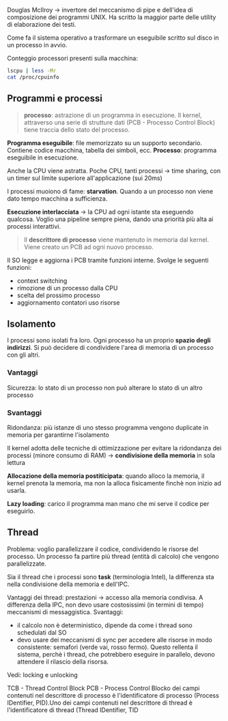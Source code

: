 Douglas McIlroy -> invertore del meccanismo di pipe e dell'idea di composizione dei programmi UNIX. Ha scritto la maggior parte delle utility di elaborazione dei testi.

Come fa il sistema operativo a trasformare un eseguibile scritto sul disco in un processo in avvio.

Conteggio processori presenti sulla macchina:
```bash
lscpu | less -Mr
cat /proc/cpuinfo
```

## Programmi e processi
>**processo**: astrazione di un programma in esecuzione. Il kernel, attraverso una serie di strutture dati (PCB - Processo Control Block) tiene traccia dello stato del processo.

**Programma eseguibile**: file memorizzato su un supporto secondario. Contiene codice macchina, tabella dei simboli, ecc.
**Processo**: programma eseguibile in esecuzione.

Anche la CPU viene astratta.
Poche CPU, tanti processi -> time sharing, con un timer sul limite superiore all'applicazione (sui 20ms)

I processi muoiono di fame: **starvation**. Quando a un processo non viene dato tempo macchina a sufficienza.

**Esecuzione interlacciata** -> la CPU ad ogni istante sta eseguendo qualcosa. Voglio una pipeline sempre piena, dando una priorità più alta ai processi interattivi.

>Il **descrittore di processo** viene mantenuto in memoria dal kernel. Viene creato un PCB ad ogni nuovo processo.

Il SO legge e aggiorna i PCB tramite funzioni interne. Svolge le seguenti funzioni:
- context switching
- rimozione di un processo dalla CPU
- scelta del prossimo processo
- aggiornamento contatori uso risorse

## Isolamento
I processi sono isolati fra loro. Ogni processo ha un proprio **spazio degli indirizzi**.
Si può decidere di condividere l'area di memoria di un processo con gli altri.

### Vantaggi
Sicurezza: lo stato di un processo non può alterare lo stato di un altro processo

### Svantaggi
Ridondanza: più istanze di uno stesso programma vengono duplicate in memoria per garantirne l'isolamento

Il kernel adotta delle tecniche di ottimizzazione per evitare la ridondanza dei processi (minore consumo di RAM) -> **condivisione della memoria** in sola lettura

**Allocazione della memoria postiticipata**: quando alloco la memoria, il kernel prenota la memoria, ma non la alloca fisicamente finchè non inizio ad usarla.

**Lazy loading**: carico il programma man mano che mi serve il codice per eseguirlo.

## Thread
Problema: voglio parallelizzare il codice, condividendo le risorse del processo.
Un processo fa partire più thread (entità di calcolo) che vengono parallelizzate.

Sia il thread che i processi sono **task** (terminologia Intel), la differenza sta nella condivisione della memoria e dell'IPC.

Vantaggi dei thread: prestazioni -> accesso alla memoria condivisa. A differenza della IPC, non devo usare costosissimi (in termini di tempo) meccanismi di messaggistica.
Svantaggi:
- il calcolo non è deterministico, dipende da come i thread sono schedulati dal SO
- devo usare dei meccanismi di sync per accedere alle risorse in modo consistente: semafori (verde vai, rosso fermo). Questo rellenta il sistema, perchè i thread, che potrebbero eseguire in parallelo, devono attendere il rilascio della risorsa.

Vedi: locking e unlocking

TCB - Thread Control Block
PCB - Process Control Blocko dei campi contenuti nel descrittore di processo è l'identificatore di processo (Process IDentifier, PID).Uno dei campi contenuti nel descrittore di thread è l'identificatore di thread (Thread IDentifier, TID